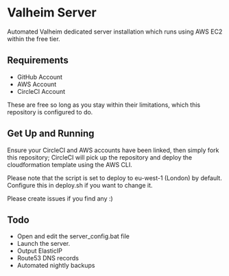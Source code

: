 # Valheim Server

Automated Valheim dedicated server installation which runs using AWS EC2 within the free tier.

## Requirements

- GitHub Account
- AWS Account
- CircleCI Account

These are free so long as you stay within their limitations, which this repository is configured to do.

## Get Up and Running

Ensure your CircleCI and AWS accounts have been linked, then simply fork this repository; CircleCI will pick up the repository and deploy the cloudformation template using the AWS CLI.

Please note that the script is set to deploy to eu-west-1 (London) by default. Configure this in deploy.sh if you want to change it.

Please create issues if you find any :)

## Todo

- Open and edit the server_config.bat file
- Launch the server.
- Output ElasticIP
- Route53 DNS records
- Automated nightly backups
